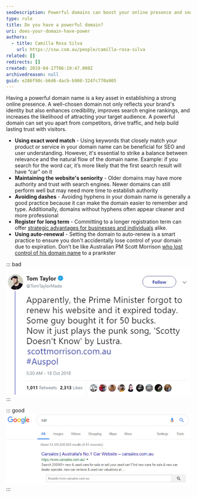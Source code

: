 ```yaml
---
seoDescription: Powerful domains can boost your online presence and search engine rankings by using exact word matches, maintaining seniority, avoiding dashes, and enabling auto-renewal.
type: rule
title: Do you have a powerful domain?
uri: does-your-domain-have-power
authors:
  - title: Camilla Rosa Silva
    url: https://ssw.com.au/people/camilla-rosa-silva
related: []
redirects: []
created: 2019-04-17T06:19:47.000Z
archivedreason: null
guid: e286f90c-b6d6-4acb-b908-324fc770a905
---
```


Having a powerful domain name is a key asset in establishing a strong online presence. A well-chosen domain not only reflects your brand's identity but also enhances credibility, improves search engine rankings, and increases the likelihood of attracting your target audience. A powerful domain can set you apart from competitors, drive traffic, and help build lasting trust with visitors.

<!--endintro-->

- **Using exact word match** - Using keywords that closely match your product or service in your domain name can be beneficial for SEO and user understanding. However, it's essential to strike a balance between relevance and the natural flow of the domain name. Example: if you search for the word car, it’s more likely that the first search result will have “car” on it
- **Maintaining the website's seniority** - Older domains may have more authority and trust with search engines. Newer domains can still perform well but may need more time to establish authority
- **Avoiding dashes** - Avoiding hyphens in your domain name is generally a good practice because it can make the domain easier to remember and type. Additionally, domains without hyphens often appear cleaner and more professional
- **Register for long term** - Committing to a longer registration term can offer [strategic advantages for businesses and individuals](/register-your-domain-for-a-long-time) alike.
- **Using auto-renewal** - Setting the domain to auto-renew is a smart practice to ensure you don't accidentally lose control of your domain due to expiration. Don’t be like Australian PM Scott Morrison [who lost control of his domain name](https://www.sbs.com.au/news/pm-s-website-taken-over-by-troll-plays-loop-of-scotty-doesn-t-know) to a prankster

::: bad
![Figure: Bad example - What happens when you lose your domain to a prankster and you are the PM](tweet.jpg)
:::

::: good
![Figure: Good example - This website has its main product 'car' in its domain](car.jpg)
:::
